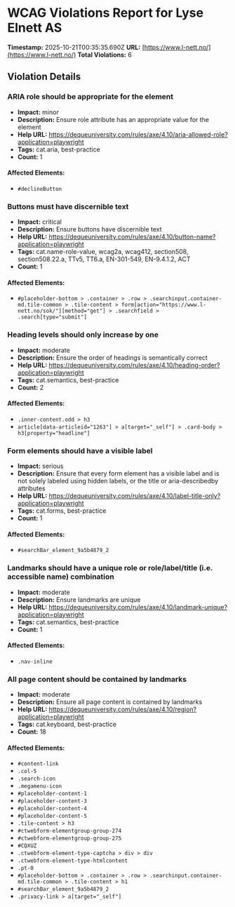 # WCAG Violations Report for Lyse Elnett AS

**Timestamp:** 2025-10-21T00:35:35.690Z
**URL:** [https://www.l-nett.no/](https://www.l-nett.no/)
**Total Violations:** 6

## Violation Details

### ARIA role should be appropriate for the element

- **Impact:** minor
- **Description:** Ensure role attribute has an appropriate value for the element
- **Help URL:** https://dequeuniversity.com/rules/axe/4.10/aria-allowed-role?application=playwright
- **Tags:** cat.aria, best-practice
- **Count:** 1

#### Affected Elements:

- `#declineButton`

### Buttons must have discernible text

- **Impact:** critical
- **Description:** Ensure buttons have discernible text
- **Help URL:** https://dequeuniversity.com/rules/axe/4.10/button-name?application=playwright
- **Tags:** cat.name-role-value, wcag2a, wcag412, section508, section508.22.a, TTv5, TT6.a, EN-301-549, EN-9.4.1.2, ACT
- **Count:** 1

#### Affected Elements:

- `#placeholder-bottom > .container > .row > .searchinput.container-md.tile-common > .tile-content > form[action="https://www.l-nett.no/sok/"][method="get"] > .searchfield > .search[type="submit"]`

### Heading levels should only increase by one

- **Impact:** moderate
- **Description:** Ensure the order of headings is semantically correct
- **Help URL:** https://dequeuniversity.com/rules/axe/4.10/heading-order?application=playwright
- **Tags:** cat.semantics, best-practice
- **Count:** 2

#### Affected Elements:

- `.inner-content.odd > h3`
- `article[data-articleid="1263"] > a[target="_self"] > .card-body > h3[property="headline"]`

### Form elements should have a visible label

- **Impact:** serious
- **Description:** Ensure that every form element has a visible label and is not solely labeled using hidden labels, or the title or aria-describedby attributes
- **Help URL:** https://dequeuniversity.com/rules/axe/4.10/label-title-only?application=playwright
- **Tags:** cat.forms, best-practice
- **Count:** 1

#### Affected Elements:

- `#searchBar_element_9a5b4879_2`

### Landmarks should have a unique role or role/label/title (i.e. accessible name) combination

- **Impact:** moderate
- **Description:** Ensure landmarks are unique
- **Help URL:** https://dequeuniversity.com/rules/axe/4.10/landmark-unique?application=playwright
- **Tags:** cat.semantics, best-practice
- **Count:** 1

#### Affected Elements:

- `.nav-inline`

### All page content should be contained by landmarks

- **Impact:** moderate
- **Description:** Ensure all page content is contained by landmarks
- **Help URL:** https://dequeuniversity.com/rules/axe/4.10/region?application=playwright
- **Tags:** cat.keyboard, best-practice
- **Count:** 18

#### Affected Elements:

- `#content-link`
- `.col-5`
- `.search-icon`
- `.megamenu-icon`
- `#placeholder-content-1`
- `#placeholder-content-3`
- `#placeholder-content-4`
- `#placeholder-content-5`
- `.tile-content > h3`
- `#ctwebform-elementgroup-group-274`
- `#ctwebform-elementgroup-group-275`
- `#CQXUZ`
- `.ctwebform-element-type-captcha > div > div`
- `.ctwebform-element-type-htmlcontent`
- `.pt-0`
- `#placeholder-bottom > .container > .row > .searchinput.container-md.tile-common > .tile-content > h1`
- `#searchBar_element_9a5b4879_2`
- `.privacy-link > a[target="_self"]`
